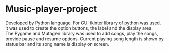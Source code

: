 # Music-player-project

Developed by Python language. For GUI tkinter library of python was used. it was used to create the option buttons, the label and the display area.  
The Pygame and Mutagen library was used to add songs, play the songs, provide pause and resume options.
Current playing song length is shown by status bar and its song name is display on screen.
